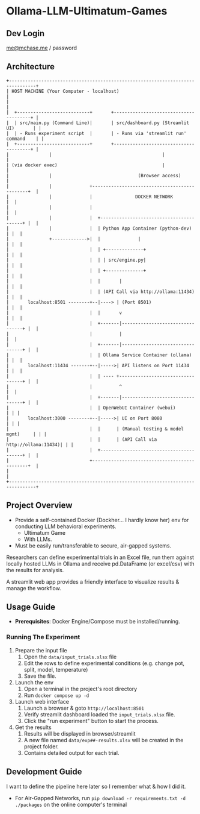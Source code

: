 # Ollama-LLM-Ultimatum-Games
[//]: # (Better title: LLM Game Theory Sandbox? TODO: change project title.)

## Dev Login
me@mchase.me / password

## Architecture
```
+--------------------------------------------------------------------------------+
| HOST MACHINE (Your Computer - localhost)                                       |
|                                                                                |
|  +---------------------------+       +---------------------------------------+ |
|  | src/main.py (Command Line)|       | src/dashboard.py (Streamlit UI)       | |
|  | - Runs experiment script  |       | - Runs via 'streamlit run' command    | |
|  +---------------------------+       +---------------------------------------+ |
|               |                                         |                      |
| (via docker exec)                                       |                      |
|               |                                (Browser access)                |
|               |              +----------------------------------------------+  |
|               |              |                DOCKER NETWORK                |  |
|               |              |                                              |  |
|               |              |  +-----------------------------------------+ |  |
|               |              |  | Python App Container (python-dev)       | |  |
|               +------------->|  |              |                          | |  |
|                              |  | +--------------+                        | |  |
|                              |  | | src/engine.py|                        | |  |
|                              |  | +--------------+                        | |  |
|                              |  |       |                                 | |  |
|                              |  | (API Call via http://ollama:11434)      | |  |
|       localhost:8501 --------+--|----> | (Port 8501)                      | |  |
|                              |  |       v                                 | |  |
|                              |  +-------|---------------------------------+ |  |
|                              |          |                                   |  |
|                              |  +-------|---------------------------------+ |  |
|                              |  | Ollama Service Container (ollama)       | |  |
|       localhost:11434 -------+--|----->| API listens on Port 11434        | |  |
|                              |  | ---- +----------------------------------+ |  |
|                              |          ^                                   |  |
|                              |  +-------|---------------------------------+ |  |
|                              |  | OpenWebUI Container (webui)              | | |
|       localhost:3000 --------+--|----->| UI on Port 8080                   | | |
|                              |  |      | (Manual testing & model mgmt)     | | |
|                              |  |      | (API Call via http://ollama:11434)| | |
|                              |  +-----------------------------------------+ |  |
|                              +----------------------------------------------+  |
|                                                                                |
+--------------------------------------------------------------------------------+
```

## Project Overview
* Provide a self-contained Docker (Dockher... I hardly know her) env for conducting LLM behavioral experiments.
  * Ultimatum Game
  * With LLMs.
* Must be easily run/transferable to secure, air-gapped systems.

Researchers can define experimental trials in an Excel file, run them against locally hosted LLMs in Ollama
and receive pd.DataFrame (or excel/csv) with the results for analysis.

A streamlit web app provides a friendly interface to visualize results & manage the workflow.

## Usage Guide
* **Prerequisites**: Docker Engine/Compose must be installed/running.

### Running The Experiment
1. Prepare the input file
   1. Open the `data/input_trials.xlsx` file
   2. Edit the rows to define experimental conditions (e.g. change pot, split, model, temperature)
   3. Save the file.
1. Launch the env
   1. Open a terminal in the project's root directory
   2. Run `docker compose up -d`
1. Launch web interface
   1. Launch a browser & goto `http://localhost:8501`
   1. Verify streamlit dashboard loaded the `input_trials.xlsx` file.
   1. Click the "run experiment" button to start the process.
1. Get the results
   1. Results will be displayed in browser/streamlit
   1. A new file named `data/exp##-results.xlsx` will be created in the project folder.
   1. Contains detailed output for each trial. 

## Development Guide
I want to define the pipeline here later so I remember what & how I did it.

* For Air-Gapped Networks, run `pip download -r requirements.txt -d ./packages` on the online computer's terminal
